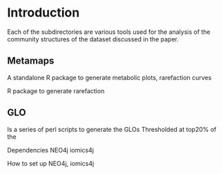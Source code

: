 Introduction
======

Each of the subdirectories are various tools used for the analysis of the community structures of the dataset discussed in the paper. 

Metamaps 
------
A standalone R package to generate metabolic plots, 
rarefaction curves 

R package to generate rarefaction 


GLO
-----
Is a series of perl scripts to generate the GLOs
Thresholded at top20% of the 

Dependencies 
NEO4j 
iomics4j 

How to set up NEO4j, iomics4j

